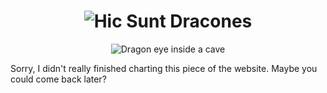 <h1>
<div align="center">
  <img src="https://alves-nickolas.github.io/dracones/hicsuntclean.png" alt="Hic Sunt Dracones">
</div></h1>

<div align="center">
  <img src="https://alves-nickolas.github.io/dracones/dracones-eye.png" alt="Dragon eye inside a cave">
</div>

Sorry, I didn't really finished charting this piece of the website. Maybe you could come back later?
